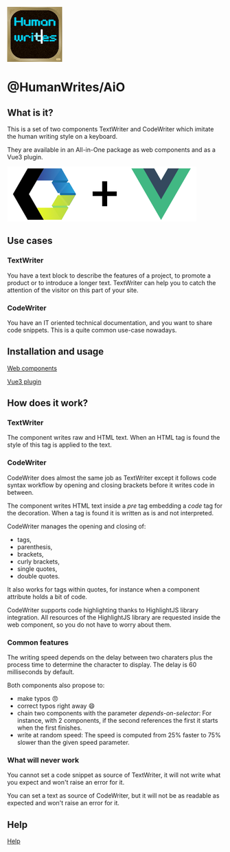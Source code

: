 ![@human-writes/AiO](assets/human-writes-logo_128px.png)

# @HumanWrites/AiO

## What is it?

This is a set of two components TextWriter and CodeWriter which imitate the human writing style on a keyboard.

They are available in an All-in-One package as web components and as a Vue3 plugin.

![3rd party logos](assets/human-writes_3rdparty_small.png)

## Use cases

### TextWriter

You have a text block to describe the features of a project, to promote a product or to introduce a longer text.
TextWriter can help you to catch the attention of the visitor on this part of your site.

### CodeWriter

You have an IT oriented technical documentation, and you want to share code snippets. This is a quite common use-case
nowadays.

## Installation and usage

[Web components](web/README.md)

[Vue3 plugin](vue/README.md)

## How does it work?

### TextWriter

The component writes raw and HTML text. When an HTML tag is found the style of this tag is applied to the text.

### CodeWriter

CodeWriter does almost the same job as TextWriter except it follows code syntax workflow by opening and closing brackets
before
it writes code in between.

The component writes HTML text inside a _pre_ tag embedding a _code_ tag for the decoration. When a tag is found it is
written as is and not interpreted.

CodeWriter manages the opening and closing of:

- tags,
- parenthesis,
- brackets,
- curly brackets,
- single quotes,
- double quotes.

It also works for tags within quotes, for instance when a component attribute holds a bit of code.

CodeWriter supports code highlighting thanks to HighlightJS library integration. All resources of the HighlightJS
library are requested inside the web component, so you do not have to worry about them.

### Common features

The writing speed depends on the delay between two charaters plus the process time to determine the character to
display. The delay is 60 milliseconds by default.

Both components also propose to:

- make typos :angry:
- correct typos right away :smile:
- chain two components with the parameter _depends-on-selector_: For instance, with 2 components, if the second
  references the
  first it starts when the first finishes.
- write at random speed: The speed is computed from 25% faster to 75% slower than the given speed parameter.

### What will never work

You cannot set a code snippet as source of TextWriter, it will not write what you expect and won't raise an error for
it.

You can set a text as source of CodeWriter, but it will not be as readable as expected and won't raise an error for it.

## Help

[Help](help/README.md)
